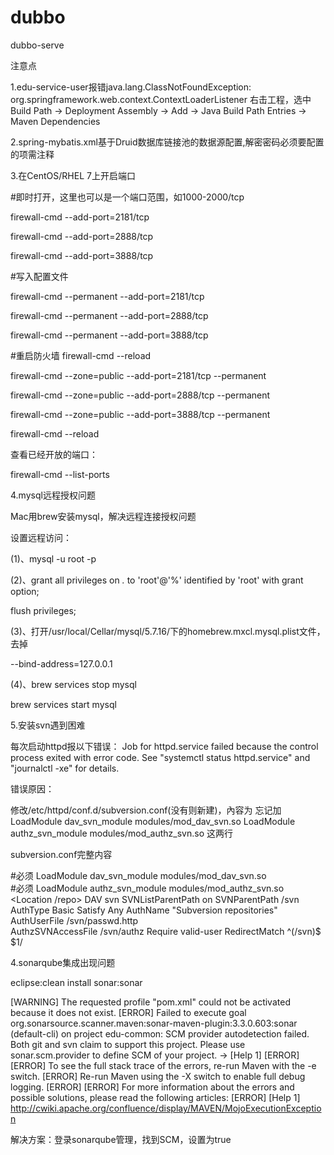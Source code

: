 # dubbo
dubbo-serve

注意点

1.edu-service-user报错java.lang.ClassNotFoundException: org.springframework.web.context.ContextLoaderListener
右击工程，选中Build Path -> Deployment Assembly -> Add -> Java Build Path Entries -> Maven Dependencies

2.spring-mybatis.xml基于Druid数据库链接池的数据源配置,解密密码必须要配置的项需注释

3.在CentOS/RHEL 7上开启端口

#即时打开，这里也可以是一个端口范围，如1000-2000/tcp

firewall-cmd --add-port=2181/tcp

firewall-cmd --add-port=2888/tcp

firewall-cmd --add-port=3888/tcp

#写入配置文件

firewall-cmd --permanent --add-port=2181/tcp

firewall-cmd --permanent --add-port=2888/tcp

firewall-cmd --permanent --add-port=3888/tcp


#重启防火墙
firewall-cmd --reload 

firewall-cmd --zone=public --add-port=2181/tcp --permanent

firewall-cmd --zone=public --add-port=2888/tcp --permanent

firewall-cmd --zone=public --add-port=3888/tcp --permanent

firewall-cmd --reload 

查看已经开放的端口：

firewall-cmd --list-ports

4.mysql远程授权问题

Mac用brew安装mysql，解决远程连接授权问题

设置远程访问：

(1)、mysql -u root -p

(2)、grant all privileges on *.* to 'root'@'%' identified by 'root' with grant option;

flush privileges;

(3)、打开/usr/local/Cellar/mysql/5.7.16/下的homebrew.mxcl.mysql.plist文件，去掉

--bind-address=127.0.0.1

(4)、brew services stop mysql

brew services start mysql

5.安装svn遇到困难

每次启动httpd报以下错误：
Job for httpd.service failed because the control process exited with error code. See "systemctl status httpd.service" and "journalctl -xe" for details.

错误原因：

修改/etc/httpd/conf.d/subversion.conf(没有则新建)，內容为
忘记加LoadModule dav_svn_module     modules/mod_dav_svn.so
LoadModule authz_svn_module   modules/mod_authz_svn.so
这两行

subversion.conf完整内容

#必须
LoadModule dav_svn_module     modules/mod_dav_svn.so    
#必须
LoadModule authz_svn_module   modules/mod_authz_svn.so
<Location /repo>
	DAV svn
	SVNListParentPath on
	SVNParentPath /svn
	AuthType Basic
	Satisfy Any
	AuthName "Subversion repositories"
    AuthUserFile /svn/passwd.http       
    AuthzSVNAccessFile /svn/authz 
	Require valid-user
</Location>
RedirectMatch ^(/svn)$ $1/

4.sonarqube集成出现问题

eclipse:clean install sonar:sonar

[WARNING] The requested profile "pom.xml" could not be activated because it does not exist.
[ERROR] Failed to execute goal org.sonarsource.scanner.maven:sonar-maven-plugin:3.3.0.603:sonar (default-cli) on project edu-common: SCM provider autodetection failed. Both git and svn claim to support this project. Please use sonar.scm.provider to define SCM of your project. -> [Help 1]
[ERROR] 
[ERROR] To see the full stack trace of the errors, re-run Maven with the -e switch.
[ERROR] Re-run Maven using the -X switch to enable full debug logging.
[ERROR] 
[ERROR] For more information about the errors and possible solutions, please read the following articles:
[ERROR] [Help 1] http://cwiki.apache.org/confluence/display/MAVEN/MojoExecutionException

解决方案：登录sonarqube管理，找到SCM，设置为true
